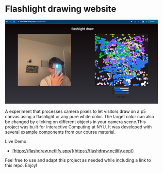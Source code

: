 # Flashlight drawing website


![Demo Image](media/flashlight-draw.png "website preview")

A experiment that processes camera pixels to let visitors draw on a p5 canvas using a flashlight or any pure white color. The target color can also be changed by clicking on different objects in your camera scene.This project was built for Interactive Computing at NYU. It was developed with several example components from our course material. 

Live Demo:
* [https://flashdraw.netlify.app/](https://flashdraw.netlify.app/)

Feel free to use and adapt this project as needed while including a link to this repo. Enjoy!
